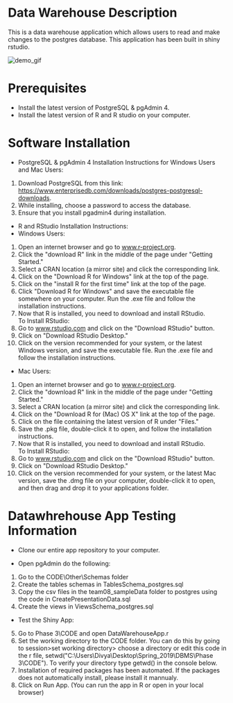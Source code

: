# Data Warehouse Description
This is a data warehouse application which allows users to read and make changes to the postgres database. This application has been built in shiny rstudio. 

![demo_gif](https://github.gatech.edu/storage/user/23640/files/fcde9b80-5a0e-11e9-9a94-70799b3ac02f)

# Prerequisites
- Install the latest version of PostgreSQL & pgAdmin 4.<br/>
- Install the latest version of R and R studio on your computer. 

# Software Installation
- PostgreSQL & pgAdmin 4 Installation Instructions for Windows Users and Mac Users:
1. Download PostgreSQL from this link: https://www.enterprisedb.com/downloads/postgres-postgresql-downloads.
2. While installing, choose a password to access the database.
3. Ensure that you install pgadmin4 during installation.

- R and RStudio Installation Instructions:<br/>
- Windows Users:  <br/>
1. Open an internet browser and go to www.r-project.org.
2. Click the "download R" link in the middle of the page under "Getting Started."
3. Select a CRAN location (a mirror site) and click the corresponding link.  
4. Click on the "Download R for Windows" link at the top of the page.  
5. Click on the "install R for the first time" link at the top of the page.
6. Click "Download R for Windows" and save the executable file somewhere on your computer.  Run the .exe file and follow the installation instructions.  
7. Now that R is installed, you need to download and install RStudio. 
<br/>To Install RStudio:
1. Go to www.rstudio.com and click on the "Download RStudio" button.
2. Click on "Download RStudio Desktop."
3. Click on the version recommended for your system, or the latest Windows version, and save the executable file.  Run the .exe file and follow the installation instructions.  
   
- Mac Users: 
1. Open an internet browser and go to www.r-project.org.
2. Click the "download R" link in the middle of the page under "Getting Started."
3. Select a CRAN location (a mirror site) and click the corresponding link.
4. Click on the "Download R for (Mac) OS X" link at the top of the page.
5. Click on the file containing the latest version of R under "Files."
6. Save the .pkg file, double-click it to open, and follow the installation instructions.
7. Now that R is installed, you need to download and install RStudio.
<br/>To Install RStudio:
1. Go to www.rstudio.com and click on the "Download RStudio" button.
2. Click on "Download RStudio Desktop."
3. Click on the version recommended for your system, or the latest Mac version, save the .dmg file on your computer, double-click it to open, and then drag and drop it to your applications folder.

# Datawhrehouse App Testing Information
- Clone our entire app repository to your computer. <br/>

- Open pgAdmin do the following: 
1. Go to the CODE\Other\Schemas folder
2. Create the tables schemas in TablesSchema_postgres.sql 
3. Copy the csv files in the team08_sampleData folder to postgres using the code in CreatePresentationData.sql
4. Create the views in ViewsSchema_postgres.sql <br/>

- Test the Shiny App: 
5. Go to Phase 3\CODE and open DataWarehouseApp.r
6. Set the working directory to the CODE folder. You can do this by going to session>set working directory> choose a directory or edit this code in the r file, setwd("C:\\Users\\Divya\\Desktop\\Spring_2019\\DBMS\\Phase 3\\CODE"). To verify your directory type getwd() in the console below. 
7. Installation of required packages has been automated. If the packages does not automatically install, please install it mannualy. 
8. Click on Run App. (You can run the app in R or open in your local browser) 
